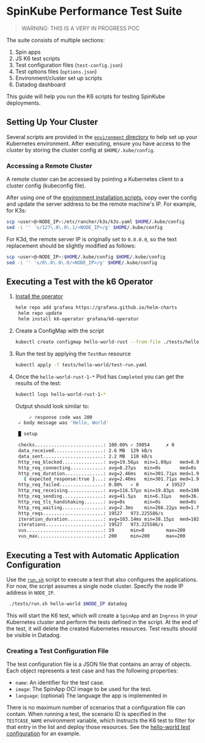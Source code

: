 # SpinKube Performance Test Suite

> WARNING: THIS IS A VERY IN PROGRESS POC

The suite consists of multiple sections:

1. Spin apps
2. JS K6 test scripts
3. Test configuration files (`test-config.json`)
4. Test options files (`options.json`)
5. Environment/cluster set up scripts
6. Datadog dashboard

This guide will help you run the K6 scripts for testing SpinKube deployments.

## Setting Up Your Cluster

Several scripts are provided in the [`environment` directory](./environment/) to help set up your Kubernetes environment. 
After executing, ensure you have access to the cluster by storing the cluster config at `$HOME/.kube/config`.

### Accessing a Remote Cluster

A remote cluster can be accessed by pointing a Kubernetes client to a cluster config (kubeconfig file).

After using one of the [environment installation scripts](./environment/), copy over the config and update the server address to be the remote machine's IP. For example, for K3s:

```sh
scp <user>@<NODE_IP>:/etc/rancher/k3s/k3s.yaml $HOME/.kube/config
sed -i '' 's/127\.0\.0\.1/<NODE_IP>/g' $HOME/.kube/config
```

For K3d, the remote server IP is originally set to `0.0.0.0`, so the text replacement should be slightly modified as follows:

```sh
scp <user>@<NODE_IP>:$HOME/.kube/config $HOME/.kube/config
sed -i '' 's/0\.0\.0\.0/<NODE_IP>/g' $HOME/.kube/config
```

## Executing a Test with the k6 Operator

1. [Install the operator](https://github.com/grafana/k6-operator/tree/main?tab=readme-ov-file#deployment-with-helm)

   ```sh
   helm repo add grafana https://grafana.github.io/helm-charts
    helm repo update
    helm install k6-operator grafana/k6-operator
    ```

2. Create a ConfigMap with the script

    ```sh
    kubectl create configmap hello-world-rust --from-file ./tests/hello-world/script.js
    ```

3. Run the test by applying the `TestRun` resource

    ```sh
    kubectl apply -f tests/hello-world/test-run.yaml 
    ```

4. Once the `hello-world-rust-1-*` Pod has `Completed` you can get the results of the test:

    ```sh
    kubectl logs hello-world-rust-1-*
    ```
    
    Output should look similar to:

    ```sh
         ✓ response code was 200
     ✓ body message was 'Hello, World'

     █ setup

     checks.........................: 100.00% ✓ 39054      ✗ 0
     data_received..................: 2.6 MB  129 kB/s
     data_sent......................: 2.2 MB  110 kB/s
     http_req_blocked...............: avg=19.56µs  min=1.89µs   med=8.94µs   max=37.92ms p(90)=11.68µs  p(95)=12.8µs
     http_req_connecting............: avg=8.27µs   min=0s       med=0s       max=37.71ms p(90)=0s       p(95)=0s
     http_req_duration..............: avg=2.46ms   min=301.71µs med=1.95ms   max=38.38ms p(90)=3.8ms    p(95)=4.98ms
       { expected_response:true }...: avg=2.46ms   min=301.71µs med=1.95ms   max=38.38ms p(90)=3.8ms    p(95)=4.98ms
     http_req_failed................: 0.00%   ✓ 0          ✗ 19527
     http_req_receiving.............: avg=116.57µs min=19.83µs  med=108.82µs max=6.14ms  p(90)=153.71µs p(95)=186.96µs
     http_req_sending...............: avg=41.5µs   min=6.31µs   med=36.68µs  max=1.75ms  p(90)=52.72µs  p(95)=67.84µs
     http_req_tls_handshaking.......: avg=0s       min=0s       med=0s       max=0s      p(90)=0s       p(95)=0s
     http_req_waiting...............: avg=2.3ms    min=266.22µs med=1.79ms   max=38.2ms  p(90)=3.62ms   p(95)=4.77ms
     http_reqs......................: 19527   973.225586/s
     iteration_duration.............: avg=103.14ms min=38.15µs  med=102.67ms max=145.6ms p(90)=104.54ms p(95)=105.78ms
     iterations.....................: 19527   973.225586/s
     vus............................: 19      min=0        max=200
     vus_max........................: 200     min=200      max=200
     ```

## Executing a Test with Automatic Application Configuration

Use the [`run.sh`](./tests/with-k8s-extension/run.sh) script to execute a test that also configures the applications. For now, the script assumes a single node cluster. Specify the node IP address in `NODE_IP`.

```sh
 ./tests/run.sh hello-world $NODE_IP datadog
```

This will start the K6 test, which will create a `SpinApp` and an `Ingress` in your Kubernetes cluster and perform the tests defined in the script. At the end of the test, it will delete the created Kubernetes resources. Test results should be visible in Datadog.

### Creating a Test Configuration File

The test configuration file is a JSON file that contains an array of objects. Each object represents a test case and has the following properties:

- `name`: An identifier for the test case.
- `image`: The SpinApp OCI image to be used for the test.
- `language`: (optional) The language the app is implemented in

There is no maximum number of scenarios that a configuration file can contain. When running a test, the scenario ID is specified in the `TESTCASE_NAME` environment variable, which instructs the K6 test to filter for that entry in the list and deploy those resources. See the [hello-world test configuration](./tests/hello-world/test-config.json) for an example.
